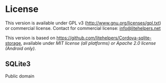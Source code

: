 # License

This version is available under GPL v3 (http://www.gnu.org/licenses/gpl.txt) or commercial license. Contact for commercial license: info@litehelpers.net

This version is based on https://github.com/litehelpers/Cordova-sqlite-storage, available under _MIT license (all platforms) or Apache 2.0 license (Android only)_.

## SQLite3

Public domain
